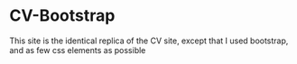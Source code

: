 # CV-Bootstrap
This site is the identical replica of the CV site, except that I used bootstrap, and as few css elements as possible
